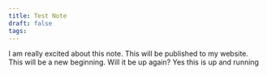 ```yaml
---
title: Test Note
draft: false
tags:
---
```

I am really excited about this note.
This will be published to my website.
This will be a new beginning.
Will it be up again?
Yes this is up and running

